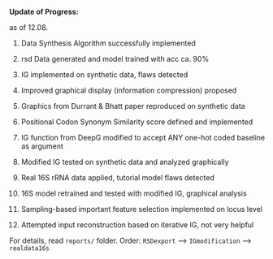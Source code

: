 **Update of Progress:**

as of 12.08.

1.  Data Synthesis Algorithm successfully implemented

2.  rsd Data generated and model trained with acc ca. 90%

3.  IG implemented on synthetic data, flaws detected

4.  Improved graphical display (information compression) proposed

5.  Graphics from Durrant & Bhatt paper reproduced on synthetic data

6.  Positional Codon Synonym Similarity score defined and implemented

7.  IG function from DeepG modified to accept ANY one-hot coded baseline
    as argument

8.  Modified IG tested on synthetic data and analyzed graphically

9.  Real 16S rRNA data applied, tutorial model flaws detected

10. 16S model retrained and tested with modified IG, graphical analysis

11. Sampling-based important feature selection implemented on locus
    level

12. Attempted input reconstruction based on iterative IG, not very
    helpful

For details, read `reports/` folder. Order: `RSDexport` —\>
`IGmodification` —\> `realdata16s`
